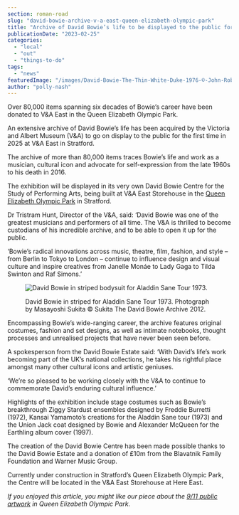 ```yaml
---
section: roman-road
slug: "david-bowie-archive-v-a-east-queen-elizabeth-olympic-park"
title: "Archive of David Bowie’s life to be displayed to the public for the first time at V&amp;A East"
publicationDate: "2023-02-25"
categories: 
  - "local"
  - "out"
  - "things-to-do"
tags: 
  - "news"
featuredImage: "/images/David-Bowie-The-Thin-White-Duke-1976-©-John-Robert-Rowlands.jpg"
author: "polly-nash"
---
```


Over 80,000 items spanning six decades of Bowie’s career have been donated to V&A East in the Queen Elizabeth Olympic Park.

An extensive archive of David Bowie’s life has been acquired by the Victoria and Albert Museum (V&A) to go on display to the public for the first time in 2025 at V&A East in Stratford. 

The archive of more than 80,000 items traces Bowie’s life and work as a musician, cultural icon and advocate for self-expression from the late 1960s to his death in 2016. 

The exhibition will be displayed in its very own David Bowie Centre for the Study of Performing Arts, being built at V&A East Storehouse in the [Queen Elizabeth Olympic Park](https://romanroadlondon.com/phil-verney-photos-the-orbit-queen-elizabeth-olympic-park/) in Stratford.

Dr Tristram Hunt, Director of the V&A, said: ‘David Bowie was one of the greatest musicians and performers of all time. The V&A is thrilled to become custodians of his incredible archive, and to be able to open it up for the public.

‘Bowie’s radical innovations across music, theatre, film, fashion, and style – from Berlin to Tokyo to London – continue to influence design and visual culture and inspire creatives from Janelle Monáe to Lady Gaga to Tilda Swinton and Raf Simons.’

<figure>

![David Bowie in striped bodysuit for Aladdin Sane Tour 1973.](/images/David-Bowie-Striped-bodysuit-for-Aladdin-Sane-tour-1973-Design-by-Kansai-Yamamoto-Photograph-by-Masayoshi-Sukita-©-Sukita-The-David-Bowie-Archive-2012.jpg)

<figcaption>

David Bowie in striped for Aladdin Sane Tour 1973. Photograph by Masayoshi Sukita © Sukita The David Bowie Archive 2012.

</figcaption>

</figure>

Encompassing Bowie’s wide-ranging career, the archive features original costumes, fashion and set designs, as well as intimate notebooks, thought processes and unrealised projects that have never been seen before. 

A spokesperson from the David Bowie Estate said: ‘With David’s life’s work becoming part of the UK’s national collections, he takes his rightful place amongst many other cultural icons and artistic geniuses.

‘We’re so pleased to be working closely with the V&A to continue to commemorate David’s enduring cultural influence.’

Highlights of the exhibition include stage costumes such as Bowie’s breakthrough Ziggy Stardust ensembles designed by Freddie Burretti (1972), Kansai Yamamoto’s creations for the Aladdin Sane tour (1973) and the Union Jack coat designed by Bowie and Alexander McQueen for the Earthling album cover (1997).

The creation of the David Bowie Centre has been made possible thanks to the David Bowie Estate and a donation of £10m from the Blavatnik Family Foundation and Warner Music Group.

Currently under construction in Stratford’s Queen Elizabeth Olympic Park, the Centre will be located in the V&A East Storehouse at Here East. 

_If you enjoyed this article, you might like our piece about the_ [_9/11 public artwork_](https://romanroadlondon.com/9-11-memorial-queen-elizabeth-olympic-park/) _in Queen Elizabeth Olympic Park._


